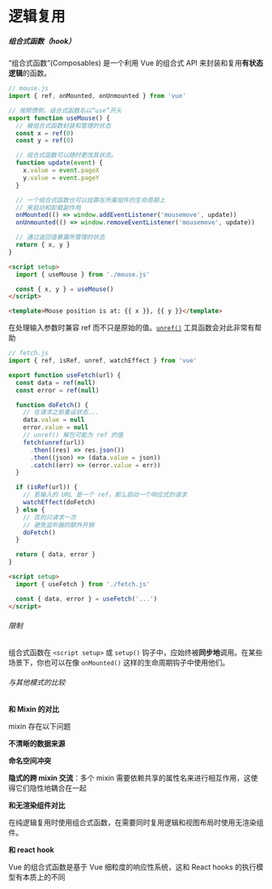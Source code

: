 # 逻辑复用

##### 组合式函数（hook）

“组合式函数”(Composables) 是一个利用 Vue 的组合式 API 来封装和复用**有状态逻辑**的函数。

```js
// mouse.js
import { ref, onMounted, onUnmounted } from 'vue'

// 按照惯例，组合式函数名以“use”开头
export function useMouse() {
  // 被组合式函数封装和管理的状态
  const x = ref(0)
  const y = ref(0)

  // 组合式函数可以随时更改其状态。
  function update(event) {
    x.value = event.pageX
    y.value = event.pageY
  }

  // 一个组合式函数也可以挂靠在所属组件的生命周期上
  // 来启动和卸载副作用
  onMounted(() => window.addEventListener('mousemove', update))
  onUnmounted(() => window.removeEventListener('mousemove', update))

  // 通过返回值暴露所管理的状态
  return { x, y }
}
```

```html
<script setup>
  import { useMouse } from './mouse.js'

  const { x, y } = useMouse()
</script>

<template>Mouse position is at: {{ x }}, {{ y }}</template>
```

在处理输入参数时兼容 ref 而不只是原始的值。[`unref()`](https://cn.vuejs.org/api/reactivity-utilities.html#unref) 工具函数会对此非常有帮助

```js
// fetch.js
import { ref, isRef, unref, watchEffect } from 'vue'

export function useFetch(url) {
  const data = ref(null)
  const error = ref(null)

  function doFetch() {
    // 在请求之前重设状态...
    data.value = null
    error.value = null
    // unref() 解包可能为 ref 的值
    fetch(unref(url))
      .then((res) => res.json())
      .then((json) => (data.value = json))
      .catch((err) => (error.value = err))
  }

  if (isRef(url)) {
    // 若输入的 URL 是一个 ref，那么启动一个响应式的请求
    watchEffect(doFetch)
  } else {
    // 否则只请求一次
    // 避免监听器的额外开销
    doFetch()
  }

  return { data, error }
}
```

```html
<script setup>
  import { useFetch } from './fetch.js'

  const { data, error } = useFetch('...')
</script>
```

###### 限制

组合式函数在 `<script setup>` 或 `setup()` 钩子中，应始终被**同步地**调用。在某些场景下，你也可以在像 `onMounted()` 这样的生命周期钩子中使用他们。

###### 与其他模式的比较

**和 Mixin 的对比**

mixin 存在以下问题

**不清晰的数据来源**

**命名空间冲突**

**隐式的跨 mixin 交流**：多个 mixin 需要依赖共享的属性名来进行相互作用，这使得它们隐性地耦合在一起

**和无渲染组件对比**

在纯逻辑复用时使用组合式函数，在需要同时复用逻辑和视图布局时使用无渲染组件。

**和 react hook**

Vue 的组合式函数是基于 Vue 细粒度的响应性系统，这和 React hooks 的执行模型有本质上的不同

